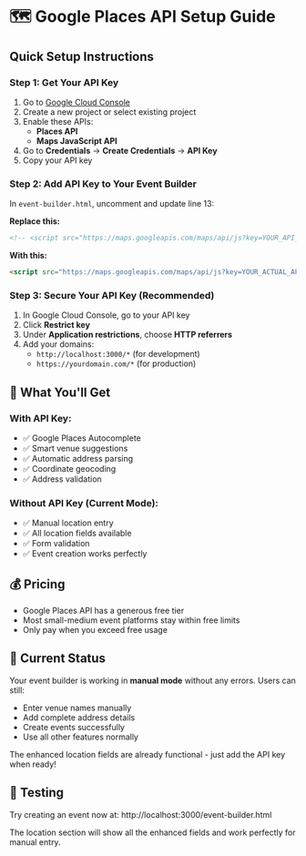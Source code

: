 # 🗺️ Google Places API Setup Guide

## Quick Setup Instructions

### Step 1: Get Your API Key
1. Go to [Google Cloud Console](https://console.cloud.google.com/)
2. Create a new project or select existing project
3. Enable these APIs:
   - **Places API** 
   - **Maps JavaScript API**
4. Go to **Credentials** → **Create Credentials** → **API Key**
5. Copy your API key

### Step 2: Add API Key to Your Event Builder
In `event-builder.html`, uncomment and update line 13:

**Replace this:**
```html
<!-- <script src="https://maps.googleapis.com/maps/api/js?key=YOUR_API_KEY&libraries=places&callback=initGooglePlaces" async defer></script> -->
```

**With this:**
```html
<script src="https://maps.googleapis.com/maps/api/js?key=YOUR_ACTUAL_API_KEY_HERE&libraries=places&callback=initGooglePlaces" async defer></script>
```

### Step 3: Secure Your API Key (Recommended)
1. In Google Cloud Console, go to your API key
2. Click **Restrict key**
3. Under **Application restrictions**, choose **HTTP referrers**
4. Add your domains:
   - `http://localhost:3000/*` (for development)
   - `https://yourdomain.com/*` (for production)

## 🚀 What You'll Get

### With API Key:
- ✅ Google Places Autocomplete
- ✅ Smart venue suggestions
- ✅ Automatic address parsing
- ✅ Coordinate geocoding
- ✅ Address validation

### Without API Key (Current Mode):
- ✅ Manual location entry
- ✅ All location fields available
- ✅ Form validation
- ✅ Event creation works perfectly

## 💰 Pricing
- Google Places API has a generous free tier
- Most small-medium event platforms stay within free limits
- Only pay when you exceed free usage

## 🔧 Current Status
Your event builder is working in **manual mode** without any errors. Users can still:
- Enter venue names manually
- Add complete address details  
- Create events successfully
- Use all other features normally

The enhanced location fields are already functional - just add the API key when ready!

## 🎯 Testing
Try creating an event now at: http://localhost:3000/event-builder.html

The location section will show all the enhanced fields and work perfectly for manual entry.
